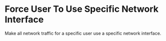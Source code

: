 # Force User To Use Specific Network Interface

Make all network traffic for a specific user use a specific network interface.
